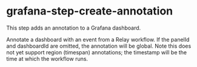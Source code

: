 # grafana-step-create-annotation

This step adds an annotation to a Grafana dashboard.

Annotate a dashboard with an event from a Relay workflow.
If the panelId and dashboardId are omitted, the annotation
will be global. Note this does not yet support region
(timespan) annotations; the timestamp will be the time
at which the workflow runs.

